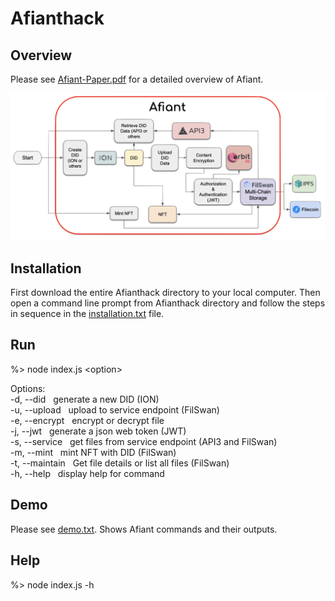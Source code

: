 # Afianthack


Overview
------------------

Please see <a href="https://github.com/srblabotw69/Afianthack/blob/master/Afiant-Paper.pdf">Afiant-Paper.pdf</a> for a detailed overview of Afiant.  

![alt text](https://github.com/srblabotw69/Afianthack/blob/master/techOverview.png)

Installation
-------------

First download the entire Afianthack directory to your local computer.  Then open a command line prompt from Afianthack directory and follow the steps in sequence in the <a href="https://github.com/srblabotw69/Afianthack/blob/master/installation.txt">installation.txt</a> file.

Run
---

%>  node index.js \<option> 
</br>
<p>
Options:</br>
  -d, --did       &nbsp;&nbsp;generate a new DID (ION)</br>
  -u, --upload    &nbsp;&nbsp;upload to service endpoint (FilSwan)</br>
  -e, --encrypt   &nbsp;&nbsp;encrypt or decrypt file</br>
  -j, --jwt       &nbsp;&nbsp;generate a json web token (JWT)</br>
  -s, --service   &nbsp;&nbsp;get files from service endpoint (API3 and FilSwan)</br>
  -m, --mint      &nbsp;&nbsp;mint NFT with DID (FilSwan)</br>
  -t, --maintain  &nbsp;&nbsp;Get file details or list all files (FilSwan)</br>
  -h, --help      &nbsp;&nbsp;display help for command</br>
</p>
  
  
Demo
----

Please see <a href="https://github.com/srblabotw69/Afianthack/blob/master/demo.txt">demo.txt</a>. Shows Afiant commands and their outputs.


Help
----

%> node index.js -h
